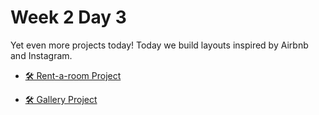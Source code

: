# Week 2 Day 3

Yet even more projects today! Today we build layouts inspired by Airbnb and Instagram.

- [🛠️ Rent-a-room Project](./rent_a_room_project/)

- [🛠️ Gallery Project](./gallery_project/)
